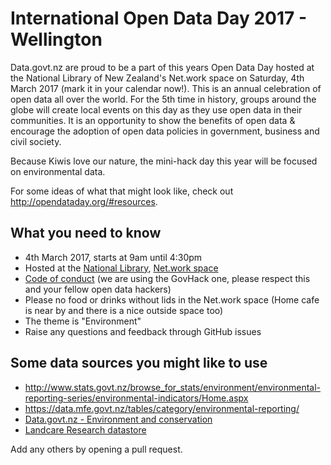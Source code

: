 # International Open Data Day 2017 - Wellington

Data.govt.nz are proud to be a part of this years Open Data Day hosted at the National Library of New Zealand's Net.work space on Saturday, 4th March 2017 (mark it in your calendar now!). This is an annual celebration of open data all over the world. For the 5th time in history, groups around the globe will create local events on this day as they use open data in their communities. It is an opportunity to show the benefits of open data & encourage the adoption of open data policies in government, business and civil society.

Because Kiwis love our nature, the mini-hack day this year will be focused on environmental data.

For some ideas of what that might look like, check out http://opendataday.org/#resources.

## What you need to know

 - 4th March 2017, starts at 9am until 4:30pm
 - Hosted at the [National Library](https://www.google.co.nz/maps/place/National+Library/@-41.2768239,174.7757755,17z/data=!3m1!4b1!4m5!3m4!1s0x6d38ae2948146487:0xa3762b6d3b3e919c!8m2!3d-41.2768239!4d174.7779642), [Net.work space](https://natlib.govt.nz/visiting/wellington/network)
 - [Code of conduct](http://govhack.org.nz/resources/code-of-conduct/ ) (we are using the GovHack one, please respect this and your fellow open data hackers)
 - Please no food or drinks without lids in the Net.work space (Home cafe is near by and there is a nice outside space too)
 - The theme is "Environment"
 - Raise any questions and feedback through GitHub issues
 
 ## Some data sources you might like to use
 - http://www.stats.govt.nz/browse_for_stats/environment/environmental-reporting-series/environmental-indicators/Home.aspx
 - https://data.mfe.govt.nz/tables/category/environmental-reporting/
 - [Data.govt.nz - Environment and conservation](https://data.govt.nz/search?q=&CategoryID=8)
 - [Landcare Research datastore](https://datastore.landcareresearch.co.nz/)
 
 Add any others by opening a pull request.
 
 
